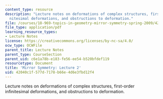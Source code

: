 ```yaml
---
content_type: resource
description: "Lecture notes on deformations of complex structures, first-order in\uFB01\
  nitesimal deformations, and obstructions to deformation."
file: /courses/18-969-topics-in-geometry-mirror-symmetry-spring-2009/42040c1f577d7178b66e4d6e3fbd12f4_MIT18_969s09_lec02.pdf
file_type: application/pdf
learning_resource_types:
- Lecture Notes
license: https://creativecommons.org/licenses/by-nc-sa/4.0/
ocw_type: OCWFile
parent_title: Lecture Notes
parent_type: CourseSection
parent_uid: c6e1a78b-e183-fe56-ee54-b520bfdef119
resourcetype: Document
title: 'Mirror Symmetry: Lecture 2'
uid: 42040c1f-577d-7178-b66e-4d6e3fbd12f4
---
```

Lecture notes on deformations of complex structures, first-order inﬁnitesimal deformations, and obstructions to deformation.
